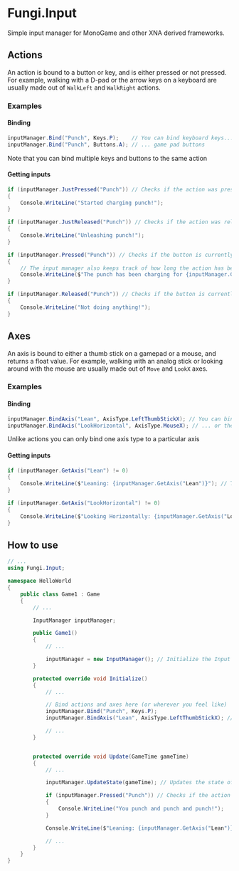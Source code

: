 # Fungi.Input

Simple input manager for MonoGame and other XNA derived frameworks.

## Actions

An action is bound to a button or key, and is either pressed or not pressed.
For example, walking with a D-pad or the arrow keys on a keyboard are usually made out of `WalkLeft` and `WalkRight` actions.

### Examples

#### Binding

```csharp
inputManager.Bind("Punch", Keys.P);    // You can bind keyboard keys...
inputManager.Bind("Punch", Buttons.A); // ... game pad buttons
```

Note that you can bind multiple keys and buttons to the same action

#### Getting inputs

```csharp
if (inputManager.JustPressed("Punch")) // Checks if the action was pressed this tick.
{
    Console.WriteLine("Started charging punch!");
}

if (inputManager.JustReleased("Punch")) // Checks if the action was released this tick.
{
    Console.WriteLine("Unleashing punch!");
}

if (inputManager.Pressed("Punch")) // Checks if the button is currently being pressed.
{
    // The input manager also keeps track of how long the action has been held down for:
    Console.WriteLine($"The punch has been charging for {inputManager.GetPressDuration("Punch")} seconds!");
}

if (inputManager.Released("Punch")) // Checks if the button is currently not being pressed.
{
    Console.WriteLine("Not doing anything!");
}
```

## Axes

An axis is bound to either a thumb stick on a gamepad or a mouse, and returns a float value.
For example, walking with an analog stick or looking around with the mouse are usually made out of `Move` and `LookX` axes.

### Examples

#### Binding

```csharp
inputManager.BindAxis("Lean", AxisType.LeftThumbStickX); // You can bind thumb sticks...
inputManager.BindAxis("LookHorizontal", AxisType.MouseX); // ... or the mouse
```

Unlike actions you can only bind one axis type to a particular axis

#### Getting inputs

```csharp
if (inputManager.GetAxis("Lean") != 0)
{
	Console.WriteLine($"Leaning: {inputManager.GetAxis("Lean")}"); // Thumb stick axes are always between -1.0 and 1.0
}

if (inputManager.GetAxis("LookHorizontal") != 0)
{
	Console.WriteLine($"Looking Horizontally: {inputManager.GetAxis("LookX")}"); // Mouse axes return their delta position as float, so basically how much it has moved since the last frame
}
```

## How to use

```csharp
// ...
using Fungi.Input;

namespace HelloWorld
{
    public class Game1 : Game
    {
        // ...

        InputManager inputManager;

        public Game1()
        {
            // ...

            inputManager = new InputManager(); // Initialize the Input manager
        }

        protected override void Initialize()
        {
            // ...

			// Bind actions and axes here (or wherever you feel like)
            inputManager.Bind("Punch", Keys.P); 
            inputManager.BindAxis("Lean", AxisType.LeftThumbStickX); // You can bind thumb sticks...

            // ...
        }


        protected override void Update(GameTime gameTime)
        {
            // ...

            inputManager.UpdateState(gameTime); // Updates the state of all input actions, keeping track of how long the actions have been pressed etc.

            if (inputManager.Pressed("Punch")) // Checks if the action was pressed this tick.
            {
                Console.WriteLine("You punch and punch and punch!");
            }

			Console.WriteLine($"Leaning: {inputManager.GetAxis("Lean")}"); // Thumb stick axes are always between -1.0 and 1.0

            // ...
        }
    }
}

```
